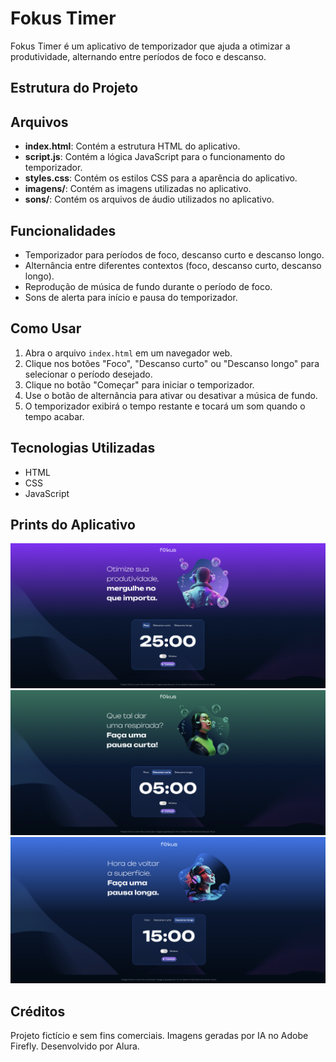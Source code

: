 # Fokus Timer

Fokus Timer é um aplicativo de temporizador que ajuda a otimizar a produtividade, alternando entre períodos de foco e descanso.

## Estrutura do Projeto

## Arquivos

- **index.html**: Contém a estrutura HTML do aplicativo.
- **script.js**: Contém a lógica JavaScript para o funcionamento do temporizador.
- **styles.css**: Contém os estilos CSS para a aparência do aplicativo.
- **imagens/**: Contém as imagens utilizadas no aplicativo.
- **sons/**: Contém os arquivos de áudio utilizados no aplicativo.

## Funcionalidades

- Temporizador para períodos de foco, descanso curto e descanso longo.
- Alternância entre diferentes contextos (foco, descanso curto, descanso longo).
- Reprodução de música de fundo durante o período de foco.
- Sons de alerta para início e pausa do temporizador.

## Como Usar

1. Abra o arquivo `index.html` em um navegador web.
2. Clique nos botões "Foco", "Descanso curto" ou "Descanso longo" para selecionar o período desejado.
3. Clique no botão "Começar" para iniciar o temporizador.
4. Use o botão de alternância para ativar ou desativar a música de fundo.
5. O temporizador exibirá o tempo restante e tocará um som quando o tempo acabar.

## Tecnologias Utilizadas

- HTML
- CSS
- JavaScript

## Prints do Aplicativo

![Tela de Foco](imagens/foco-print.png)
![Tela de Descanso Curto](imagens/descanso-curto-print.png)
![Tela de Descanso Longo](imagens/descanso-longo-print.png)


## Créditos

Projeto fictício e sem fins comerciais. Imagens geradas por IA no Adobe Firefly. Desenvolvido por Alura.

